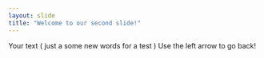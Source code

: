 ```yaml
---
layout: slide
title: "Welcome to our second slide!"
---
```

Your text ( just a some new words for a test )
Use the left arrow to go back!
